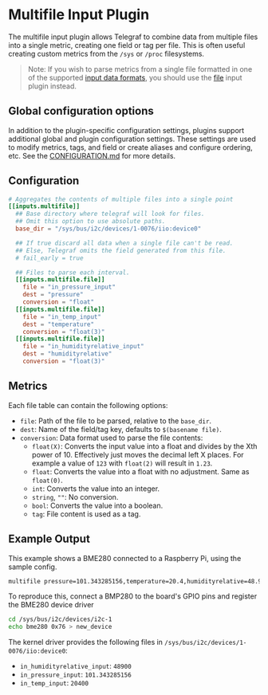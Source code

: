 # Multifile Input Plugin

The multifile input plugin allows Telegraf to combine data from multiple files
into a single metric, creating one field or tag per file.  This is often
useful creating custom metrics from the `/sys` or `/proc` filesystems.

> Note: If you wish to parse metrics from a single file formatted in one of
> the supported [input data formats][], you should use the [file][] input
> plugin instead.

## Global configuration options <!-- @/docs/includes/plugin_config.md -->

In addition to the plugin-specific configuration settings, plugins support
additional global and plugin configuration settings. These settings are used to
modify metrics, tags, and field or create aliases and configure ordering, etc.
See the [CONFIGURATION.md][CONFIGURATION.md] for more details.

[CONFIGURATION.md]: ../../../docs/CONFIGURATION.md

## Configuration

```toml @sample.conf
# Aggregates the contents of multiple files into a single point
[[inputs.multifile]]
  ## Base directory where telegraf will look for files.
  ## Omit this option to use absolute paths.
  base_dir = "/sys/bus/i2c/devices/1-0076/iio:device0"

  ## If true discard all data when a single file can't be read.
  ## Else, Telegraf omits the field generated from this file.
  # fail_early = true

  ## Files to parse each interval.
  [[inputs.multifile.file]]
    file = "in_pressure_input"
    dest = "pressure"
    conversion = "float"
  [[inputs.multifile.file]]
    file = "in_temp_input"
    dest = "temperature"
    conversion = "float(3)"
  [[inputs.multifile.file]]
    file = "in_humidityrelative_input"
    dest = "humidityrelative"
    conversion = "float(3)"
```

## Metrics

Each file table can contain the following options:

* `file`:
Path of the file to be parsed, relative to the `base_dir`.
* `dest`:
Name of the field/tag key, defaults to `$(basename file)`.
* `conversion`:
Data format used to parse the file contents:
  * `float(X)`: Converts the input value into a float and divides by the Xth
    power of 10. Effectively just moves the decimal left X places. For example
    a value of `123` with `float(2)` will result in `1.23`.
  * `float`: Converts the value into a float with no adjustment.
    Same as `float(0)`.
  * `int`: Converts the value into an integer.
  * `string`, `""`: No conversion.
  * `bool`: Converts the value into a boolean.
  * `tag`: File content is used as a tag.

## Example Output

This example shows a BME280 connected to a Raspberry Pi, using the sample
config.

```sh
multifile pressure=101.343285156,temperature=20.4,humidityrelative=48.9 1547202076000000000
```

To reproduce this, connect a BMP280 to the board's GPIO pins and register the
BME280 device driver

```sh
cd /sys/bus/i2c/devices/i2c-1
echo bme280 0x76 > new_device
```

The kernel driver provides the following files in
`/sys/bus/i2c/devices/1-0076/iio:device0`:

* `in_humidityrelative_input`: `48900`
* `in_pressure_input`: `101.343285156`
* `in_temp_input`: `20400`

[input data formats]: /docs/DATA_FORMATS_INPUT.md
[file]: /plugins/inputs/file/README.md
